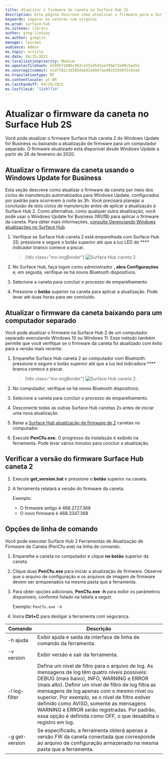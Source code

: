 ```yaml
---
title: Atualizar o firmware da caneta no Surface Hub 2S
description: Esta página descreve como atualizar o firmware para a Surface Hub 2.
keywords: separar os valores com vírgulas
ms.prod: surface-hub
ms.sitesec: library
author: greg-lindsay
ms.author: greglin
manager: laurawi
audience: Admin
ms.topic: article
ms.date: 04/15/2021
ms.localizationpriority: Medium
ms.openlocfilehash: b1955f1806c963ce553d5d2eef99e72e90c5adfe
ms.sourcegitcommit: e1d7782c2d205da9d1eb6b7aad0333350f2cb5a8
ms.translationtype: MT
ms.contentlocale: pt-BR
ms.lasthandoff: 04/29/2022
ms.locfileid: "12497714"
---
```

# <a name="update-pen-firmware-on-surface-hub-2s"></a>Atualizar o firmware da caneta no Surface Hub 2S

Você pode atualizar o firmware Surface Hub caneta 2 do Windows Update for Business ou baixando a atualização de firmware para um computador separado. O firmware atualizado está disponível desde Windows Update a partir de 26 de fevereiro de 2020. 

## <a name="update-pen-firmware-using-windows-update-for-business"></a>Atualizar o firmware da caneta usando o Windows Update for Business

Esta seção descreve como atualizar o firmware da caneta por meio dos ciclos de manutenção automatizados para Windows Update, configurados por padrão para ocorrerem à noite às 3h. Você precisará planejar a conclusão de dois ciclos de manutenção antes de aplicar a atualização à Surface Hub 2. Como alternativa, como qualquer outra atualização, você pode usar o Windows Update for Business (WUfB) para aplicar o firmware da caneta. Para obter mais informações, [consulte Gerenciando Windows atualizações no Surface Hub](manage-windows-updates-for-surface-hub.md).

1. Verifique se Surface Hub caneta 2 está emparelhada com Surface Hub 2S: pressione e segure o botão superior até que a luz LED do **** indicador branco comece a piscar.

    > [!div class="mx-imgBorder"]
    > ![Surface Hub caneta 2.](images/sh2-pen-1.png)

2. No Surface Hub, faça logon como administrador **, abra Configurações** e, em seguida, verifique se há novos Bluetooth dispositivos.

3. Selecione a caneta para concluir o processo de emparelhamento.

4. Pressione o **botão** superior na caneta para aplicar a atualização. Pode levar até duas horas para ser concluído.

## <a name="update-pen-firmware-by-downloading-to-separate-pc"></a>Atualizar o firmware da caneta baixando para um computador separado

Você pode atualizar o firmware na Surface Hub 2 de um computador separado executando Windows 10 ou Windows 11. Esse método também permite que você verifique se o firmware da caneta foi atualizado com êxito para a versão mais recente.

1. Emparelhe Surface Hub caneta 2 ao computador com Bluetooth: pressione e segure o botão superior até que a luz led indicadora **** branca comece a piscar.

    > [!div class="mx-imgBorder"]
    > ![Surface Hub caneta 2.](images/sh2-pen-1.png)

2. No computador, verifique se há novos Bluetooth dispositivos.

3. Selecione a caneta para concluir o processo de emparelhamento.

4. Desconecte todas as outras Surface Hub canetas 2s antes de iniciar uma nova atualização.

5. Baixe a [Surface Hub atualização de firmware de 2](https://download.microsoft.com/download/8/3/F/83FD5089-D14E-42E3-AF7C-6FC36F80D347/Pen_Firmware_Tool.zip) canetas no computador.

6. Execute **PenCfu.exe.** O progresso da instalação é exibido na ferramenta. Pode levar vários minutos para concluir a atualização. 


## <a name="check-firmware-version-of-surface-hub-2-pen"></a>Verificar a versão do firmware Surface Hub caneta 2

1. Execute **get_version.bat** e pressione o **botão** superior na caneta.

2. A ferramenta relatará a versão do firmware da caneta. 

   Exemplo:
    - O firmware antigo é 468.2727.368
    - O novo firmware é 468.3347.368

## <a name="command-line-options"></a>Opções de linha de comando

Você pode executar Surface Hub 2 Ferramentas de Atualização de Firmware de Caneta (PenCfu.exe) na linha de comando.

1. Emparelhe a caneta no computador e clique **no botão** superior da caneta.

2. Clique duas **PenCfu.exe** para iniciar a atualização de firmware. Observe que o arquivo de configuração e os arquivos de imagem de firmware devem ser armazenados na mesma pasta que a ferramenta.

3. Para obter opções adicionais, **PenCfu.exe -h** para exibir os parâmetros disponíveis, conforme listado na tabela a seguir.  

   Exemplo: `PenCfu.exe -h`

4. Insira **Ctrl+C** para desligar a ferramenta com segurança.


| Comando | Descrição |
| -------------- |---------------------------- |
| -h ajuda        | Exibir ajuda e saída da interface de linha de comando da ferramenta. |
| -v version     | Exibir versão e sair da ferramenta. |
| -l log-filter  | Defina um nível de filtro para o arquivo de log. As mensagens de log têm quatro níveis possíveis: DEBUG (mais baixo), INFO, WARNING e ERROR (mais alto). Definir um nível de filtro de log filtra as mensagens de log apenas com o mesmo nível ou superior. Por exemplo, se o nível de filtro estiver definido como AVISO, somente as mensagens WARNING e ERROR serão registradas. Por padrão, essa opção é definida como OFF, o que desabilita o registro em log. |
| -g get-version | Se especificado, a ferramenta obterá apenas a versão FW da caneta conectada que corresponde ao arquivo de configuração armazenado na mesma pasta que a ferramenta.  |

